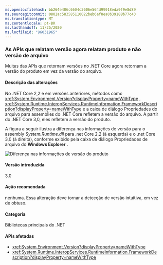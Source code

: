 ```yaml
---
ms.openlocfilehash: bb264e406c6604c3606e564d99018eda0f9e8d89
ms.sourcegitcommit: 0802ac583585110022beb6af8ea0b39188b77c43
ms.translationtype: MT
ms.contentlocale: pt-BR
ms.lasthandoff: 11/25/2020
ms.locfileid: "96031965"
---
```

### <a name="apis-that-report-version-now-report-product-and-not-file-version"></a>As APIs que relatam versão agora relatam produto e não versão de arquivo

Muitas das APIs que retornam versões no .NET Core agora retornam a versão do produto em vez da versão do arquivo.

#### <a name="change-description"></a>Descrição das alterações

No .NET Core 2,2 e em versões anteriores, métodos como <xref:System.Environment.Version?displayProperty=nameWithType> , <xref:System.Runtime.InteropServices.RuntimeInformation.FrameworkDescription?displayProperty=nameWithType> e a caixa de diálogo Propriedades do arquivo para assemblies do .NET Core refletem a versão do arquivo. A partir do .NET Core 3,0, eles refletem a versão do produto.

A figura a seguir ilustra a diferença nas informações de versão para o assembly *System.Runtime.dll* para .net Core 2,2 (à esquerda) e o .net Core 3,0 (à direita), conforme exibido pela caixa de diálogo Propriedades de arquivo do **Windows Explorer** .

![Diferença nas informações de versão do produto](~/docs/images/core-changes/corefx/version-information-changes/file-details.png)

#### <a name="version-introduced"></a>Versão introduzida

3.0

#### <a name="recommended-action"></a>Ação recomendada

nenhuma. Essa alteração deve tornar a detecção de versão intuitiva, em vez de obtuso.

#### <a name="category"></a>Categoria

Bibliotecas principais do .NET

#### <a name="affected-apis"></a>APIs afetadas

- <xref:System.Environment.Version?displayProperty=nameWithType>
- <xref:System.Runtime.InteropServices.RuntimeInformation.FrameworkDescription?displayProperty=nameWithType>

<!--

#### Affected APIs

- `P:System.Environment.Version`
- `P:System.Runtime.InteropServices.RuntimeInformation.FrameworkDescription`

-->
